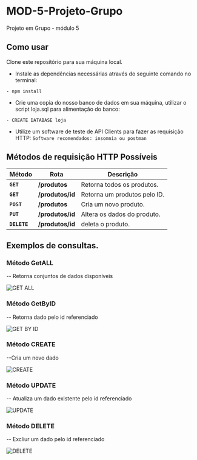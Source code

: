 # MOD-5-Projeto-Grupo
Projeto em Grupo - módulo 5


## Como usar

Clone este repositório para sua máquina local.

- Instale as dependências necessárias através do seguinte comando no terminal:
```
- npm install
```
- Crie uma copia do nosso banco de dados em sua máquina, utilizar o script loja.sql para alimentação do banco:
```
- CREATE DATABASE loja
```
- Utilize um software de teste de API Clients para fazer as requisição HTTP:
``
  Software recomendados: insomnia ou postman
``
## Métodos de requisição HTTP Possíveis


| Método | Rota | Descrição |
| ------ | ----- | ----------- |
| **`GET`** | **/produtos** | Retorna todos os produtos. |
|  **`GET`** | **/produtos/id** | Retorna um produtos pelo ID. |
|  **`POST`** | **/produtos** | Cria um novo produto.  |
|  **`PUT`** | **/produtos/id** | Altera os dados do produto.
|  **`DELETE`** | **/produtos/id** | deleta o produto.

## Exemplos de consultas. 

### Método GetALL

-- Retorna conjuntos de dados disponíveis

![GET ALL]()

### Método GetByID

-- Retorna dado pelo id referenciado

![GET BY ID]()

### Método CREATE

--Cria um novo dado

![CREATE]()


### Método UPDATE

-- Atualiza um dado existente pelo id referenciado

![UPDATE]()

### Método DELETE

-- Excliur um dado pelo id referenciado

![DELETE]()





